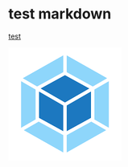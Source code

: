 # test markdown

[test](/test.png)

<img src="./test.png" alt="">

<svg>
	<use xlink:href="/sprite.svg#test--sprite"></use>
</svg>
